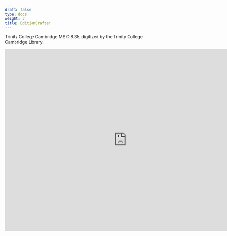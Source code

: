 ```yaml
---
draft: false
type: docs
weight: 3
title: EditionCrafter
---
```


Trinity College Cambridge MS O.8.35, digitized by the Trinity College Cambridge Library.

<html>
<iframe src="https://uv-v4.netlify.app/uv.html#?manifest=https://mss-cat.trin.cam.ac.uk/Manuscript/O.8.35/manifest.json&c=0&m=0&cv=0&config=&locales=en-GB:English (GB),cy-GB:Cymraeg,fr-FR:Français (FR),pl-PL:Polski,sv-SE:Svenska&xywh=-1450,-230,5912,4583&r=0" width="800" height="600" allowfullscreen frameborder="0"></iframe>
</html>
